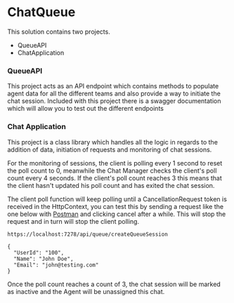 # ChatQueue

This solution contains two projects. 

- QueueAPI
- ChatApplication

### QueueAPI

This project acts as an API endpoint which contains methods to populate agent data for all the different teams and also provide a way to initiate the chat session.
Included with this project there is a swagger documentation which will allow you to test out the different endpoints

### Chat Application

This project is a class library which handles all the logic in regards to the addition of data, initiation of requests and monitoring of chat sessions.

For the monitoring of sessions, the client is polling every 1 second to reset the poll count to 0, meanwhile the Chat Manager checks the client's poll count every 4 seconds. 
If the client's poll count reaches 3 this means that the client hasn't updated his poll count and has exited the chat session.

The client poll function will keep polling until a CancellationRequest token is received in the HttpContext, you can test this by sending a request like the one below with [Postman](https://www.postman.com/) and clicking cancel after a while. This will stop the request and in turn will stop the client polling.

```
https://localhost:7278/api/queue/createQueueSession
```

```
{
  "UserId": "100",
  "Name": "John Doe",
  "Email": "john@testing.com"
}
```

Once the poll count reaches a count of 3, the chat session will be marked as inactive and the Agent will be unassigned this chat.
